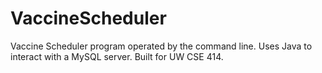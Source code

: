 # VaccineScheduler
Vaccine Scheduler program operated by the command line. Uses Java to interact with a MySQL server. Built for UW CSE 414.
